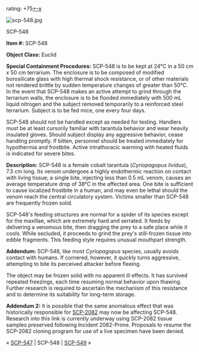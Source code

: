 rating: +75[+](javascript:; "I like it")[–](javascript:; "I don't like it")[x](javascript:; "Cancel my vote")

![scp-548.jpg](http://scp-wiki.wdfiles.com/local--files/scp-548/scp-548.jpg)

SCP-548

**Item #:** SCP-548

**Object Class:** Euclid

**Special Containment Procedures:** SCP-548 is to be kept at 24°C in a 50 cm x 50 cm terrarium. The enclosure is to be composed of modified borosilicate glass with high thermal shock resistance, or of other materials not rendered brittle by sudden temperature changes of greater than 50°C. In the event that SCP-548 makes an active attempt to grind through the terrarium walls, the enclosure is to be flooded immediately with 500 mL liquid nitrogen and the subject removed temporarily to a reinforced steel terrarium. Subject is to be fed mice, one every four days.

SCP-548 should not be handled except as needed for testing. Handlers must be at least cursorily familiar with tarantula behavior and wear heavily insulated gloves. Should subject display any aggressive behavior, cease handling promptly. If bitten, personnel should be treated immediately for hypothermia and frostbite. Active intrathoracic warming with heated fluids is indicated for severe bites.

**Description:** SCP-548 is a female cobalt tarantula (_Cyriopagopus lividus_), 7.3 cm long. Its venom undergoes a highly endothermic reaction on contact with living tissue; a single bite, injecting less than 0.5 mL venom, causes an average temperature drop of 38°C in the affected area. One bite is sufficient to cause localized frostbite in a human, and may even be lethal should the venom reach the central circulatory system. Victims smaller than SCP-548 are frequently frozen solid.

SCP-548's feeding structures are normal for a spider of its species except for the maxillae, which are extremely hard and serrated. It feeds by delivering a venomous bite, then dragging the prey to a safe place while it cools. While secluded, it proceeds to grind the prey's still-frozen tissue into edible fragments. This feeding style requires unusual mouthpart strength.

**Addendum:** SCP-548, like most _Cyriopagopus_ species, usually avoids contact with humans. If cornered, however, it quickly turns aggressive, attempting to bite its perceived attacker before fleeing.

The object may be frozen solid with no apparent ill effects. It has survived repeated freezings, each time resuming normal behavior upon thawing. Further research is required to ascertain the mechanism of this resistance and to determine its suitability for long-term storage.

**Addendum 2:** It is possible that the same anomalous effect that was historically responsible for [SCP-2082](/scp-2082) may now be affecting SCP-548. Research into this link is currently underway using SCP-2082 tissue samples preserved following Incident 2082-Prime. Proposals to resume the SCP-2082 cloning program for use of a live specimen have been denied.

« [SCP-547](/scp-547) | SCP-548 | [SCP-549](/scp-549) »